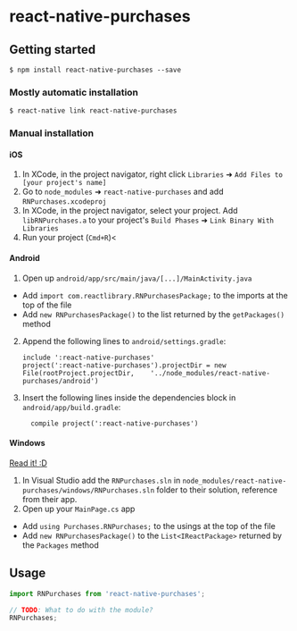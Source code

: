 
# react-native-purchases

## Getting started

`$ npm install react-native-purchases --save`

### Mostly automatic installation

`$ react-native link react-native-purchases`

### Manual installation


#### iOS

1. In XCode, in the project navigator, right click `Libraries` ➜ `Add Files to [your project's name]`
2. Go to `node_modules` ➜ `react-native-purchases` and add `RNPurchases.xcodeproj`
3. In XCode, in the project navigator, select your project. Add `libRNPurchases.a` to your project's `Build Phases` ➜ `Link Binary With Libraries`
4. Run your project (`Cmd+R`)<

#### Android

1. Open up `android/app/src/main/java/[...]/MainActivity.java`
  - Add `import com.reactlibrary.RNPurchasesPackage;` to the imports at the top of the file
  - Add `new RNPurchasesPackage()` to the list returned by the `getPackages()` method
2. Append the following lines to `android/settings.gradle`:
  	```
  	include ':react-native-purchases'
  	project(':react-native-purchases').projectDir = new File(rootProject.projectDir, 	'../node_modules/react-native-purchases/android')
  	```
3. Insert the following lines inside the dependencies block in `android/app/build.gradle`:
  	```
      compile project(':react-native-purchases')
  	```

#### Windows
[Read it! :D](https://github.com/ReactWindows/react-native)

1. In Visual Studio add the `RNPurchases.sln` in `node_modules/react-native-purchases/windows/RNPurchases.sln` folder to their solution, reference from their app.
2. Open up your `MainPage.cs` app
  - Add `using Purchases.RNPurchases;` to the usings at the top of the file
  - Add `new RNPurchasesPackage()` to the `List<IReactPackage>` returned by the `Packages` method


## Usage
```javascript
import RNPurchases from 'react-native-purchases';

// TODO: What to do with the module?
RNPurchases;
```
  